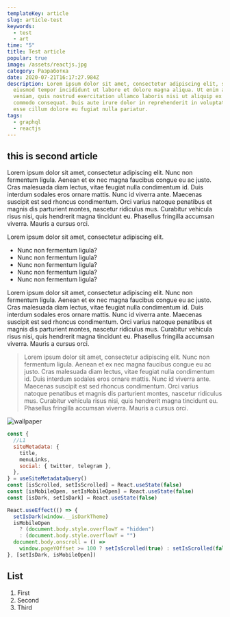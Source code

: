 ```yaml
---
templateKey: article
slug: article-test
keywords:
  - test
  - art
time: "5"
title: Test article
popular: true
image: /assets/reactjs.jpg
category: Разработка
date: 2020-07-21T16:17:27.984Z
description: Lorem ipsum dolor sit amet, consectetur adipiscing elit, sed do
  eiusmod tempor incididunt ut labore et dolore magna aliqua. Ut enim ad minim
  veniam, quis nostrud exercitation ullamco laboris nisi ut aliquip ex ea
  commodo consequat. Duis aute irure dolor in reprehenderit in voluptate velit
  esse cillum dolore eu fugiat nulla pariatur.
tags:
  - graphql
  - reactjs
---
```


## this is second article

Lorem ipsum dolor sit amet, consectetur adipiscing elit. Nunc non fermentum ligula. Aenean et ex nec magna faucibus congue eu ac justo. Cras malesuada diam lectus, vitae feugiat nulla condimentum id. Duis interdum sodales eros ornare mattis. Nunc id viverra ante. Maecenas suscipit est sed rhoncus condimentum. Orci varius natoque penatibus et magnis dis parturient montes, nascetur ridiculus mus. Curabitur vehicula risus nisi, quis hendrerit magna tincidunt eu. Phasellus fringilla accumsan viverra. Mauris a cursus orci.

Lorem ipsum dolor sit amet, consectetur adipiscing elit.

- Nunc non fermentum ligula?
- Nunc non fermentum ligula?
- Nunc non fermentum ligula?
- Nunc non fermentum ligula?
- Nunc non fermentum ligula?

Lorem ipsum dolor sit amet, consectetur adipiscing elit. Nunc non fermentum ligula. Aenean et ex nec magna faucibus congue eu ac justo. Cras malesuada diam lectus, vitae feugiat nulla condimentum id. Duis interdum sodales eros ornare mattis. Nunc id viverra ante. Maecenas suscipit est sed rhoncus condimentum. Orci varius natoque penatibus et magnis dis parturient montes, nascetur ridiculus mus. Curabitur vehicula risus nisi, quis hendrerit magna tincidunt eu. Phasellus fringilla accumsan viverra. Mauris a cursus orci.

> Lorem ipsum dolor sit amet, consectetur adipiscing elit. Nunc non fermentum ligula. Aenean et ex nec magna faucibus congue eu ac justo. Cras malesuada diam lectus, vitae feugiat nulla condimentum id. Duis interdum sodales eros ornare mattis. Nunc id viverra ante. Maecenas suscipit est sed rhoncus condimentum. Orci varius natoque penatibus et magnis dis parturient montes, nascetur ridiculus mus. Curabitur vehicula risus nisi, quis hendrerit magna tincidunt eu. Phasellus fringilla accumsan viverra. Mauris a cursus orci.

![wallpaper](https://wallpaperplay.com/walls/full/2/9/7/164604.jpg)

```js
const {
  //L1
  siteMetadata: {
    title,
    menuLinks,
    social: { twitter, telegram },
  },
} = useSiteMetadataQuery()
const [isScrolled, setIsScrolled] = React.useState(false)
const [isMobileOpen, setIsMobileOpen] = React.useState(false)
const [isDark, setIsDark] = React.useState(false)

React.useEffect(() => {
  setIsDark(window.__isDarkTheme)
  isMobileOpen
    ? (document.body.style.overflowY = "hidden")
    : (document.body.style.overflowY = "")
  document.body.onscroll = () =>
    window.pageYOffset >= 100 ? setIsScrolled(true) : setIsScrolled(false)
}, [setIsDark, isMobileOpen])
```

## List

1. First
2. Second
3. Third
